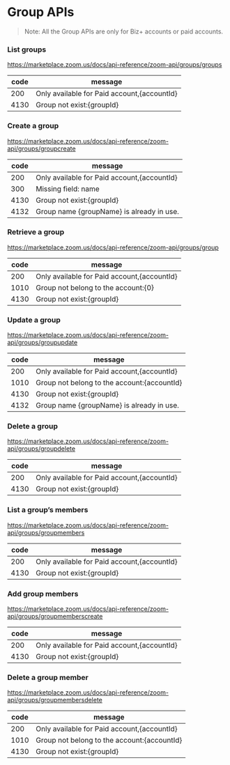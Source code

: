 # Group APIs
> Note: All the Group APIs are only for Biz+ accounts or paid accounts.

### List groups
https://marketplace.zoom.us/docs/api-reference/zoom-api/groups/groups

code | message
-----|-----
200  | Only available for Paid account,{accountId}
4130 | Group not exist:{groupId}

### Create a group
https://marketplace.zoom.us/docs/api-reference/zoom-api/groups/groupcreate

code | message
-----|-----
200  | Only available for Paid account,{accountId}
300  | Missing field: name
4130 | Group not exist:{groupId}
4132 | Group name {groupName} is already in use.

### Retrieve a group
https://marketplace.zoom.us/docs/api-reference/zoom-api/groups/group

code | message
-----|-----
200  | Only available for Paid account,{accountId}
1010 | Group not belong to the account:{0}
4130 | Group not exist:{groupId}

### Update a group
https://marketplace.zoom.us/docs/api-reference/zoom-api/groups/groupupdate

code | message
-----|-----
200  | Only available for Paid account,{accountId}
1010 | Group not belong to the account:{accountId}
4130 | Group not exist:{groupId}
4132 | Group name {groupName} is already in use.

### Delete a group
https://marketplace.zoom.us/docs/api-reference/zoom-api/groups/groupdelete

code | message
-----|-----
200  | Only available for Paid account,{accountId}
4130 | Group not exist:{groupId}

### List a group’s members
https://marketplace.zoom.us/docs/api-reference/zoom-api/groups/groupmembers

code | message
-----|-----
200  | Only available for Paid account,{accountId}
4130 | Group not exist:{groupId}

### Add group members
https://marketplace.zoom.us/docs/api-reference/zoom-api/groups/groupmemberscreate

code | message
-----|-----
200  | Only available for Paid account,{accountId}
4130 | Group not exist:{groupId}


### Delete a group member
https://marketplace.zoom.us/docs/api-reference/zoom-api/groups/groupmembersdelete

code | message
-----|-----
200  | Only available for Paid account,{accountId}
1010 | Group not belong to the account:{accountId}
4130 | Group not exist:{groupId}
